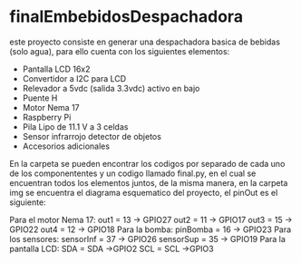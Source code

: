# finalEmbebidosDespachadora
este proyecto consiste en generar una despachadora basica de bebidas (solo agua), para ello cuenta con los siguientes elementos:
* Pantalla LCD 16x2
* Convertidor a I2C para LCD
* Relevador a 5vdc (salida 3.3vdc) activo en bajo
* Puente H
* Motor Nema 17
* Raspberry Pi
* Pila Lipo de 11.1 V a 3 celdas
* Sensor infrarrojo detector de objetos
* Accesorios adicionales

En la carpeta se pueden encontrar los codigos por separado de cada uno de los componententes y 
un codigo llamado final.py, en el cual se encuentran todos los elementos juntos, de la misma manera, en la carpeta img se encuentra 
el diagrama esquematico del proyecto, el pinOut es el siguiente:

  Para el motor Nema 17:
    out1 = 13 -> GPIO27
    out2 = 11 -> GPIO17
    out3 = 15 -> GPIO22
    out4 = 12 -> GPIO18
  Para la bomba:
    pinBomba = 16 -> GPIO23
  Para los sensores:
    sensorInf = 37 -> GPIO26
    sensorSup = 35 -> GPIO19
  Para la pantalla LCD:
    SDA = SDA ->GPIO2
    SCL = SCL ->GPIO3
